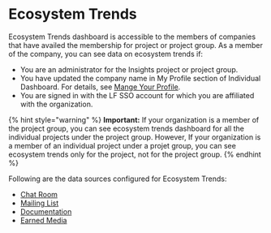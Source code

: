 # Ecosystem Trends

Ecosystem Trends dashboard is accessible to the members of companies that have availed the membership for project or project group. As a member of the company, you can see data on ecosystem trends if:

* You are an administrator for the Insights project or project group.
* You have updated the company name in My Profile section of Individual Dashboard. For details, see [Mange Your Profile](https://docs.linuxfoundation.org/lfx/my-profile/managing-your-profile).
* You are signed in with the LF SSO account for which you are affiliated with the organization.

{% hint style="warning" %}
**Important:** If your organization is a member of the project group, you can see ecosystem trends dashboard for all the individual projects under the project group. However, If your organization is a member of an individual project under a projet group, you can see ecosystem trends only for the project, not for the project group.
{% endhint %}

 Following are the data sources configured for Ecosystem Trends:

* [Chat Room](../technical-trends/summary.md#chat-room)
* [Mailing List](../technical-trends/summary.md#mailing-list)
* [Documentation](../technical-trends/summary.md#documentation)
* [Earned Media](../technical-trends/summary.md#earned-media)

